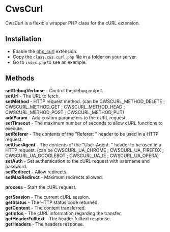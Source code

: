 CwsCurl
=======

CwsCurl is a flexible wrapper PHP class for the cURL extension.

Installation
------------

* Enable the [php_curl](http://php.net/manual/en/book.curl.php) extension.
* Copy the ``class.cws.curl.php`` file in a folder on your server.
* Go to ``index.php`` to see an example.

Methods
-------

**setDebugVerbose** - Control the debug output.<br />
**setUrl** - The URL to fetch.<br />
**setMethod** - HTTP request method. (can be CWSCURL_METHOD_DELETE ; CWSCURL_METHOD_GET ; CWSCURL_METHOD_HEAD ; CWSCURL_METHOD_POST ; CWSCURL_METHOD_PUT)<br />
**addParam** - Add custom parameters to the cURL request.<br />
**setTimeout** - The maximum number of seconds to allow cURL functions to execute.<br />
**setReferer** - The contents of the "Referer: " header to be used in a HTTP request.<br />
**setUserAgent** - The contents of the "User-Agent: " header to be used in a HTTP request. (can be CWSCURL_UA_CHROME ; CWSCURL_UA_FIREFOX ; CWSCURL_UA_GOOGLEBOT ; CWSCURL_UA_IE ; CWSCURL_UA_OPERA)<br />
**setAuth** - Set authentication to the cURL request with username and password.<br />
**setRedirect** - Allow redirects.<br />
**setMaxRedirect** - Maximum redirects allowed.<br />

**process** - Start the cURL request.<br />

**getSession** - The current cURL session.<br />
**getStatus** - The HTTP status code returned.<br />
**getContent** - The content transferred.<br />
**getInfos** - The cURL information regarding the transfer.<br />
**getHeaderFulltext** - The header fulltext response.<br />
**getHeaders** - The headers response.<br />
